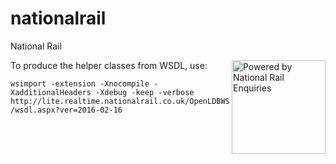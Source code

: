 # nationalrail
National Rail

<img src="rc/main/resources/Logos/NRE_Powered_logo.png" alt="Powered by National Rail Enquiries" style="width: 150px;float:right"/>

To produce the helper classes from WSDL, use:

```wsimport -extension -Xnocompile -XadditionalHeaders -Xdebug -keep -verbose http://lite.realtime.nationalrail.co.uk/OpenLDBWS/wsdl.aspx?ver=2016-02-16```
